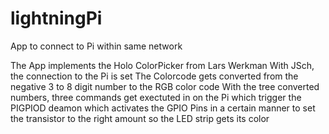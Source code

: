# lightningPi
App to connect to Pi within same network 



The App implements the Holo ColorPicker from Lars Werkman 
With JSch, the connection to the Pi is set
The Colorcode gets converted from the negative 3 to 8 digit number to the RGB color code 
With the tree converted numbers, three commands get exectuted in on the Pi which trigger the 
PIGPIOD deamon which activates the GPIO Pins in a certain manner to set the transistor to the 
right amount so the LED strip gets its color
